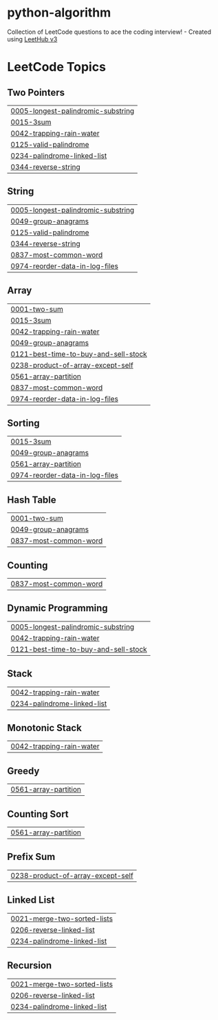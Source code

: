 # python-algorithm
Collection of LeetCode questions to ace the coding interview! - Created using [LeetHub v3](https://github.com/raphaelheinz/LeetHub-3.0)

<!---LeetCode Topics Start-->
# LeetCode Topics
## Two Pointers
|  |
| ------- |
| [0005-longest-palindromic-substring](https://github.com/dohyeon96/python-algorithm/tree/master/0005-longest-palindromic-substring) |
| [0015-3sum](https://github.com/dohyeon96/python-algorithm/tree/master/0015-3sum) |
| [0042-trapping-rain-water](https://github.com/dohyeon96/python-algorithm/tree/master/0042-trapping-rain-water) |
| [0125-valid-palindrome](https://github.com/dohyeon96/python-algorithm/tree/master/0125-valid-palindrome) |
| [0234-palindrome-linked-list](https://github.com/dohyeon96/python-algorithm/tree/master/0234-palindrome-linked-list) |
| [0344-reverse-string](https://github.com/dohyeon96/python-algorithm/tree/master/0344-reverse-string) |
## String
|  |
| ------- |
| [0005-longest-palindromic-substring](https://github.com/dohyeon96/python-algorithm/tree/master/0005-longest-palindromic-substring) |
| [0049-group-anagrams](https://github.com/dohyeon96/python-algorithm/tree/master/0049-group-anagrams) |
| [0125-valid-palindrome](https://github.com/dohyeon96/python-algorithm/tree/master/0125-valid-palindrome) |
| [0344-reverse-string](https://github.com/dohyeon96/python-algorithm/tree/master/0344-reverse-string) |
| [0837-most-common-word](https://github.com/dohyeon96/python-algorithm/tree/master/0837-most-common-word) |
| [0974-reorder-data-in-log-files](https://github.com/dohyeon96/python-algorithm/tree/master/0974-reorder-data-in-log-files) |
## Array
|  |
| ------- |
| [0001-two-sum](https://github.com/dohyeon96/python-algorithm/tree/master/0001-two-sum) |
| [0015-3sum](https://github.com/dohyeon96/python-algorithm/tree/master/0015-3sum) |
| [0042-trapping-rain-water](https://github.com/dohyeon96/python-algorithm/tree/master/0042-trapping-rain-water) |
| [0049-group-anagrams](https://github.com/dohyeon96/python-algorithm/tree/master/0049-group-anagrams) |
| [0121-best-time-to-buy-and-sell-stock](https://github.com/dohyeon96/python-algorithm/tree/master/0121-best-time-to-buy-and-sell-stock) |
| [0238-product-of-array-except-self](https://github.com/dohyeon96/python-algorithm/tree/master/0238-product-of-array-except-self) |
| [0561-array-partition](https://github.com/dohyeon96/python-algorithm/tree/master/0561-array-partition) |
| [0837-most-common-word](https://github.com/dohyeon96/python-algorithm/tree/master/0837-most-common-word) |
| [0974-reorder-data-in-log-files](https://github.com/dohyeon96/python-algorithm/tree/master/0974-reorder-data-in-log-files) |
## Sorting
|  |
| ------- |
| [0015-3sum](https://github.com/dohyeon96/python-algorithm/tree/master/0015-3sum) |
| [0049-group-anagrams](https://github.com/dohyeon96/python-algorithm/tree/master/0049-group-anagrams) |
| [0561-array-partition](https://github.com/dohyeon96/python-algorithm/tree/master/0561-array-partition) |
| [0974-reorder-data-in-log-files](https://github.com/dohyeon96/python-algorithm/tree/master/0974-reorder-data-in-log-files) |
## Hash Table
|  |
| ------- |
| [0001-two-sum](https://github.com/dohyeon96/python-algorithm/tree/master/0001-two-sum) |
| [0049-group-anagrams](https://github.com/dohyeon96/python-algorithm/tree/master/0049-group-anagrams) |
| [0837-most-common-word](https://github.com/dohyeon96/python-algorithm/tree/master/0837-most-common-word) |
## Counting
|  |
| ------- |
| [0837-most-common-word](https://github.com/dohyeon96/python-algorithm/tree/master/0837-most-common-word) |
## Dynamic Programming
|  |
| ------- |
| [0005-longest-palindromic-substring](https://github.com/dohyeon96/python-algorithm/tree/master/0005-longest-palindromic-substring) |
| [0042-trapping-rain-water](https://github.com/dohyeon96/python-algorithm/tree/master/0042-trapping-rain-water) |
| [0121-best-time-to-buy-and-sell-stock](https://github.com/dohyeon96/python-algorithm/tree/master/0121-best-time-to-buy-and-sell-stock) |
## Stack
|  |
| ------- |
| [0042-trapping-rain-water](https://github.com/dohyeon96/python-algorithm/tree/master/0042-trapping-rain-water) |
| [0234-palindrome-linked-list](https://github.com/dohyeon96/python-algorithm/tree/master/0234-palindrome-linked-list) |
## Monotonic Stack
|  |
| ------- |
| [0042-trapping-rain-water](https://github.com/dohyeon96/python-algorithm/tree/master/0042-trapping-rain-water) |
## Greedy
|  |
| ------- |
| [0561-array-partition](https://github.com/dohyeon96/python-algorithm/tree/master/0561-array-partition) |
## Counting Sort
|  |
| ------- |
| [0561-array-partition](https://github.com/dohyeon96/python-algorithm/tree/master/0561-array-partition) |
## Prefix Sum
|  |
| ------- |
| [0238-product-of-array-except-self](https://github.com/dohyeon96/python-algorithm/tree/master/0238-product-of-array-except-self) |
## Linked List
|  |
| ------- |
| [0021-merge-two-sorted-lists](https://github.com/dohyeon96/python-algorithm/tree/master/0021-merge-two-sorted-lists) |
| [0206-reverse-linked-list](https://github.com/dohyeon96/python-algorithm/tree/master/0206-reverse-linked-list) |
| [0234-palindrome-linked-list](https://github.com/dohyeon96/python-algorithm/tree/master/0234-palindrome-linked-list) |
## Recursion
|  |
| ------- |
| [0021-merge-two-sorted-lists](https://github.com/dohyeon96/python-algorithm/tree/master/0021-merge-two-sorted-lists) |
| [0206-reverse-linked-list](https://github.com/dohyeon96/python-algorithm/tree/master/0206-reverse-linked-list) |
| [0234-palindrome-linked-list](https://github.com/dohyeon96/python-algorithm/tree/master/0234-palindrome-linked-list) |
<!---LeetCode Topics End-->